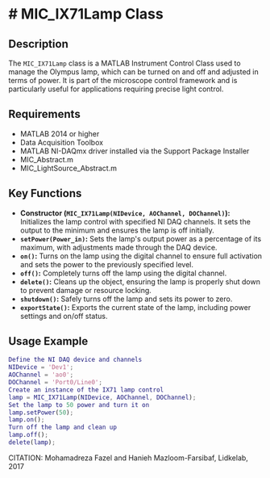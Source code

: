 # # MIC_IX71Lamp Class
## Description
The `MIC_IX71Lamp` class is a MATLAB Instrument Control Class used to manage the Olympus lamp,
which can be turned on and off and adjusted in terms of power. It is part of the microscope control framework
and is particularly useful for applications requiring precise light control.
## Requirements
- MATLAB 2014 or higher
- Data Acquisition Toolbox
- MATLAB NI-DAQmx driver installed via the Support Package Installer
- MIC_Abstract.m
- MIC_LightSource_Abstract.m
## Key Functions
- **Constructor (`MIC_IX71Lamp(NIDevice, AOChannel, DOChannel)`):** Initializes the lamp control with specified NI DAQ channels. It sets the output to the minimum and ensures the lamp is off initially.
- **`setPower(Power_in)`:** Sets the lamp's output power as a percentage of its maximum, with adjustments made through the DAQ device.
- **`on()`:** Turns on the lamp using the digital channel to ensure full activation and sets the power to the previously specified level.
- **`off()`:** Completely turns off the lamp using the digital channel.
- **`delete()`:** Cleans up the object, ensuring the lamp is properly shut down to prevent damage or resource locking.
- **`shutdown()`:** Safely turns off the lamp and sets its power to zero.
- **`exportState()`:** Exports the current state of the lamp, including power settings and on/off status.
## Usage Example
```matlab
Define the NI DAQ device and channels
NIDevice = 'Dev1';
AOChannel = 'ao0';
DOChannel = 'Port0/Line0';
Create an instance of the IX71 lamp control
lamp = MIC_IX71Lamp(NIDevice, AOChannel, DOChannel);
Set the lamp to 50 power and turn it on
lamp.setPower(50);
lamp.on();
Turn off the lamp and clean up
lamp.off();
delete(lamp);
```
CITATION:
Mohamadreza Fazel and Hanieh Mazloom-Farsibaf, Lidkelab, 2017
